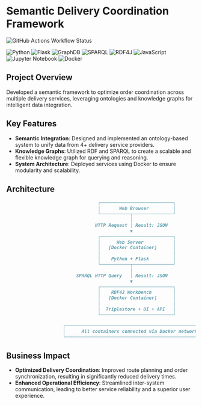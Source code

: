 # Semantic Delivery Coordination Framework
![GitHub Actions Workflow Status](https://img.shields.io/github/actions/workflow/status/amertu/semantic-delivery-optimizer/docker-build.yml?logo=github)

![Python](https://img.shields.io/badge/Python-3.11-3776AB?logo=python&logoColor=white)
![Flask](https://img.shields.io/badge/Flask-2.2.5-2a2929?logo=flask&logoColor=white)
![GraphDB](https://img.shields.io/badge/GraphDB-8.7-F05032?logo=graphdb&logoColor=white)
![SPARQL](https://img.shields.io/badge/SPARQL-E34F26?logo=rdf4j&logoColor=white)
![RDF4J](https://img.shields.io/badge/RDF4J-3.3.7-3776AB?logo=rdf4j&logoColor=white)
![JavaScript](https://img.shields.io/badge/JavaScript-F7DF1E?logo=javascript&logoColor=black)
![Jupyter Notebook](https://img.shields.io/badge/Jupyter%20Notebook-%E2%9C%94-F37626?logo=jupyter&logoColor=white)
![Docker](https://img.shields.io/badge/Docker-3.0-2496ED?logo=docker&logoColor=white)

## Project Overview
Developed a semantic framework to optimize order coordination across multiple delivery services, leveraging ontologies and knowledge graphs for intelligent data integration.


## Key Features
- **Semantic Integration**: Designed and implemented an ontology-based system to unify data from 4+ delivery service providers.
- **Knowledge Graphs**: Utilized RDF and SPARQL to create a scalable and flexible knowledge graph for querying and reasoning.
- **System Architecture**: Deployed services using Docker to ensure modularity and scalability.
  
## Architecture
```markdown
                                  ┌───────────────────────────┐
                                  │       Web Browser         │
                                  └───────────┬───────────────┘
                                              │
                                 HTTP Request │ Result: JSON
                                              ▼
                                  ┌───────────────────────────┐
                                  │      Web Server           │
                                  │   [Docker Container]      │
                                  │                           │
                                  │    Python + Flask         │
                                  └───────────┬───────────────┘
                                              │
                          SPARQL HTTP Query   │ Result: JSON
                                              ▼
                                  ┌───────────────────────────┐
                                  │    RDF4J Workbench        │
                                  │   [Docker Container]      │
                                  │                           │
                                  │  Triplestore + UI + API   │
                                  └───────────────────────────┘

                     ┌─────────────────────────────────────────────────────┐
                     │      All containers connected via Docker network    │
                     └─────────────────────────────────────────────────────┘

```

## Business Impact
- **Optimized Delivery Coordination**: Improved route planning and order synchronization, resulting in significantly reduced delivery times.
- **Enhanced Operational Efficiency**: Streamlined inter-system communication, leading to better service reliability and a superior user experience.





